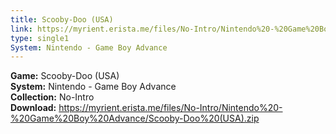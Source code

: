 ```yaml
---
title: Scooby-Doo (USA)
link: https://myrient.erista.me/files/No-Intro/Nintendo%20-%20Game%20Boy%20Advance/Scooby-Doo%20(USA).zip
type: single1
System: Nintendo - Game Boy Advance
---
```

<b>Game:</b> Scooby-Doo (USA)<br>
<b>System:</b> Nintendo - Game Boy Advance<br>
<b>Collection:</b> No-Intro<br>
<b>Download:</b> https://myrient.erista.me/files/No-Intro/Nintendo%20-%20Game%20Boy%20Advance/Scooby-Doo%20(USA).zip